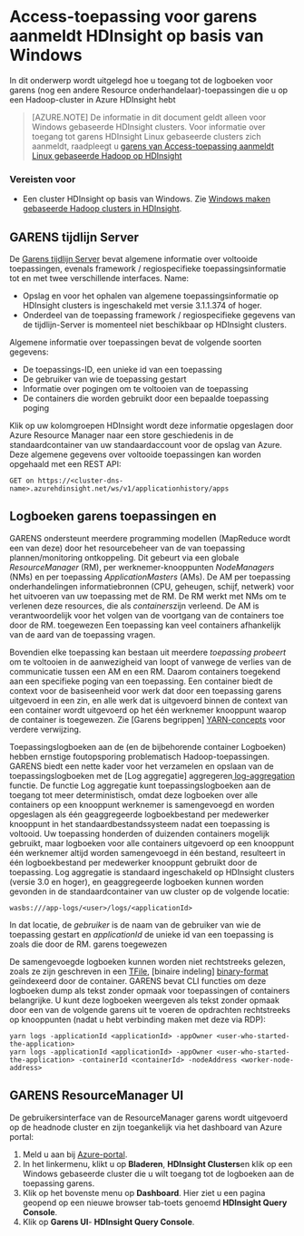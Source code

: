 <properties
    pageTitle="Access Hadoop garens-toepassing via programmacode Logboeken | Microsoft Azure"
    description="Access-toepassing, aanmeldt via een programma een Hadoop-cluster in HDInsight."
    services="hdinsight"
    documentationCenter=""
    tags="azure-portal"
    authors="mumian" 
    manager="jhubbard"
    editor="cgronlun"/>

<tags
    ms.service="hdinsight"
    ms.workload="big-data"
    ms.tgt_pltfrm="na"
    ms.devlang="na"
    ms.topic="article"
    ms.date="10/19/2016"
    ms.author="jgao"/>

# <a name="access-yarn-application-logs-on-windows-based-hdinsight"></a>Access-toepassing voor garens aanmeldt HDInsight op basis van Windows

In dit onderwerp wordt uitgelegd hoe u toegang tot de logboeken voor garens (nog een andere Resource onderhandelaar)-toepassingen die u op een Hadoop-cluster in Azure HDInsight hebt

> [AZURE.NOTE] De informatie in dit document geldt alleen voor Windows gebaseerde HDInsight clusters. Voor informatie over toegang tot garens HDInsight Linux gebaseerde clusters zich aanmeldt, raadpleegt u [garens van Access-toepassing aanmeldt Linux gebaseerde Hadoop op HDInsight](hdinsight-hadoop-access-yarn-app-logs-linux.md)

### <a name="prerequisites"></a>Vereisten voor

- Een cluster HDInsight op basis van Windows.  Zie [Windows maken gebaseerde Hadoop clusters in HDInsight](hdinsight-provision-clusters.md).


## <a name="yarn-timeline-server"></a>GARENS tijdlijn Server

De <a href="http://hadoop.apache.org/docs/r2.4.0/hadoop-yarn/hadoop-yarn-site/TimelineServer.html" target="_blank">Garens tijdlijn Server</a> bevat algemene informatie over voltooide toepassingen, evenals framework / regiospecifieke toepassingsinformatie tot en met twee verschillende interfaces. Name:

* Opslag en voor het ophalen van algemene toepassingsinformatie op HDInsight clusters is ingeschakeld met versie 3.1.1.374 of hoger.
* Onderdeel van de toepassing framework / regiospecifieke gegevens van de tijdlijn-Server is momenteel niet beschikbaar op HDInsight clusters.


Algemene informatie over toepassingen bevat de volgende soorten gegevens:

* De toepassings-ID, een unieke id van een toepassing
* De gebruiker van wie de toepassing gestart
* Informatie over pogingen om te voltooien van de toepassing
* De containers die worden gebruikt door een bepaalde toepassing poging

Klik op uw kolomgroepen HDInsight wordt deze informatie opgeslagen door Azure Resource Manager naar een store geschiedenis in de standaardcontainer van uw standaardaccount voor de opslag van Azure. Deze algemene gegevens over voltooide toepassingen kan worden opgehaald met een REST API:

    GET on https://<cluster-dns-name>.azurehdinsight.net/ws/v1/applicationhistory/apps


## <a name="yarn-applications-and-logs"></a>Logboeken garens toepassingen en

GARENS ondersteunt meerdere programming modellen (MapReduce wordt een van deze) door het resourcebeheer van de van toepassing plannen/monitoring ontkoppeling. Dit gebeurt via een globale *ResourceManager* (RM), per werknemer-knooppunten *NodeManagers* (NMs) en per toepassing *ApplicationMasters* (AMs). De AM per toepassing onderhandelingen informatiebronnen (CPU, geheugen, schijf, netwerk) voor het uitvoeren van uw toepassing met de RM. De RM werkt met NMs om te verlenen deze resources, die als *containers*zijn verleend. De AM is verantwoordelijk voor het volgen van de voortgang van de containers toe door de RM. toegewezen Een toepassing kan veel containers afhankelijk van de aard van de toepassing vragen.

Bovendien elke toepassing kan bestaan uit meerdere *toepassing probeert* om te voltooien in de aanwezigheid van loopt of vanwege de verlies van de communicatie tussen een AM en een RM. Daarom containers toegekend aan een specifieke poging van een toepassing. Een container biedt de context voor de basiseenheid voor werk dat door een toepassing garens uitgevoerd in een zin, en alle werk dat is uitgevoerd binnen de context van een container wordt uitgevoerd op het één werknemer knooppunt waarop de container is toegewezen. Zie [Garens begrippen] [ YARN-concepts] voor verdere verwijzing.

Toepassingslogboeken aan de (en de bijbehorende container Logboeken) hebben ernstige foutopsporing problematisch Hadoop-toepassingen. GARENS biedt een nette kader voor het verzamelen en opslaan van de toepassingslogboeken met de [Log aggregatie] aggregeren[ log-aggregation] functie. De functie Log aggregatie kunt toepassingslogboeken aan de toegang tot meer deterministisch, omdat deze logboeken over alle containers op een knooppunt werknemer is samengevoegd en worden opgeslagen als één geaggregeerde logboekbestand per medewerker knooppunt in het standaardbestandssysteem nadat een toepassing is voltooid. Uw toepassing honderden of duizenden containers mogelijk gebruikt, maar logboeken voor alle containers uitgevoerd op een knooppunt één werknemer altijd worden samengevoegd in één bestand, resulteert in één logboekbestand per medewerker knooppunt gebruikt door de toepassing. Log aggregatie is standaard ingeschakeld op HDInsight clusters (versie 3.0 en hoger), en geaggregeerde logboeken kunnen worden gevonden in de standaardcontainer van uw cluster op de volgende locatie:

    wasbs:///app-logs/<user>/logs/<applicationId>

In dat locatie, de *gebruiker* is de naam van de gebruiker van wie de toepassing gestart en *applicationId* de unieke id van een toepassing is zoals die door de RM. garens toegewezen

De samengevoegde logboeken kunnen worden niet rechtstreeks gelezen, zoals ze zijn geschreven in een [TFile][T-file], [binaire indeling] [ binary-format] geïndexeerd door de container. GARENS bevat CLI functies om deze logboeken dump als tekst zonder opmaak voor toepassingen of containers belangrijke. U kunt deze logboeken weergeven als tekst zonder opmaak door een van de volgende garens uit te voeren de opdrachten rechtstreeks op knooppunten (nadat u hebt verbinding maken met deze via RDP):

    yarn logs -applicationId <applicationId> -appOwner <user-who-started-the-application>
    yarn logs -applicationId <applicationId> -appOwner <user-who-started-the-application> -containerId <containerId> -nodeAddress <worker-node-address>


## <a name="yarn-resourcemanager-ui"></a>GARENS ResourceManager UI

De gebruikersinterface van de ResourceManager garens wordt uitgevoerd op de headnode cluster en zijn toegankelijk via het dashboard van Azure portal: 

1. Meld u aan bij [Azure-portal](https://portal.azure.com/). 
2. In het linkermenu, klikt u op **Bladeren**, **HDInsight Clusters**en klik op een Windows gebaseerde cluster die u wilt toegang tot de logboeken aan de toepassing garens.
3. Klik op het bovenste menu op **Dashboard**. Hier ziet u een pagina geopend op een nieuwe browser tab-toets genoemd **HDInsight Query Console**.
4. Klik op **Garens UI**- **HDInsight Query Console**.




[YARN-timeline-server]:http://hadoop.apache.org/docs/r2.4.0/hadoop-yarn/hadoop-yarn-site/TimelineServer.html
[log-aggregation]:http://hortonworks.com/blog/simplifying-user-logs-management-and-access-in-yarn/
[T-file]:https://issues.apache.org/jira/secure/attachment/12396286/TFile%20Specification%2020081217.pdf
[binary-format]:https://issues.apache.org/jira/browse/HADOOP-3315
[YARN-concepts]:http://hortonworks.com/blog/apache-hadoop-yarn-concepts-and-applications/
